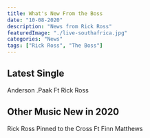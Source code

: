 ```yaml
---
title: What's New From the Boss
date: "10-08-2020"
description: "News from Rick Ross"
featuredImage: "./live-southafrica.jpg"
categories: "News"
tags: ["Rick Ross", "The Boss"]
---
```


## Latest Single

Anderson .Paak Ft Rick Ross

## Other Music New in 2020

Rick Ross Pinned to the Cross Ft Finn Matthews
